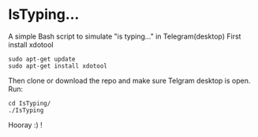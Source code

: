 # IsTyping...
A simple Bash script to simulate "is typing..." in Telegram(desktop)
First install xdotool
```
sudo apt-get update
sudo apt-get install xdotool
 ```
Then clone or download the repo and make sure Telgram desktop is open.
Run:
```
cd IsTyping/
./IsTyping
```
[](https://github.com/01sadra/IsTyping.../GifSample/isTypingSample.gif)

Hooray :) !